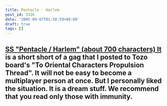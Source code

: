 ```yaml
---
title: Pentacle · Harlem
post_id: 3316
date: '2005-09-07T01:58:59+09:00'
draft: true
tags: []
---
```


## [SS "Pentacle / Harlem" (about 700 characters) It](https://danmaq.com/tag/pentacle-harem) **is a short short of a gag that I posted to Tozo board's "To Oriental Characters Propulsion Thread". It will not be easy to become a multiplayer person at once. But I personally liked the situation.** It is a dream stuff. We recommend that you read only those with immunity.
